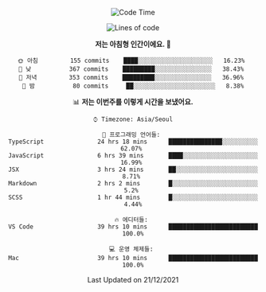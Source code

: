 <div align='center'>
 
<!--START_SECTION:waka-->
![Code Time](http://img.shields.io/badge/Code%20Time-930%20hrs%2058%20mins-blue)

![Lines of code](https://img.shields.io/badge/%EC%A0%80%EB%8A%94%20%EC%97%AC%ED%83%9C%EA%B9%8C%EC%A7%80%20-122%20Thousand%20%EC%A4%84%EC%9D%98%20%EC%BD%94%EB%93%9C%EB%A5%BC%20%EC%9E%91%EC%84%B1%ED%96%88%EC%96%B4%EC%9A%94.-blue)

**저는 아침형 인간이에요. 🐤** 

```text
🌞 아침         155 commits    ████░░░░░░░░░░░░░░░░░░░░░   16.23% 
🌆 낮　         367 commits    █████████░░░░░░░░░░░░░░░░   38.43% 
🌃 저녁         353 commits    █████████░░░░░░░░░░░░░░░░   36.96% 
🌙 밤　         80 commits     ██░░░░░░░░░░░░░░░░░░░░░░░   8.38%

```


📊 **저는 이번주를 이렇게 시간을 보냈어요.** 

```text
⌚︎ Timezone: Asia/Seoul

💬 프로그래밍 언어들: 
TypeScript               24 hrs 18 mins      ███████████████░░░░░░░░░░   62.07% 
JavaScript               6 hrs 39 mins       ████░░░░░░░░░░░░░░░░░░░░░   16.99% 
JSX                      3 hrs 24 mins       ██░░░░░░░░░░░░░░░░░░░░░░░   8.71% 
Markdown                 2 hrs 2 mins        █░░░░░░░░░░░░░░░░░░░░░░░░   5.2% 
SCSS                     1 hr 44 mins        █░░░░░░░░░░░░░░░░░░░░░░░░   4.44%

🔥 에디터들: 
VS Code                  39 hrs 10 mins      █████████████████████████   100.0%

💻 운영 체제들: 
Mac                      39 hrs 10 mins      █████████████████████████   100.0%

```


 Last Updated on 21/12/2021
<!--END_SECTION:waka-->
 </div>
<!---
Emewjin/Emewjin is a ✨ special ✨ repository because its `README.md` (this file) appears on your GitHub profile.
You can click the Preview link to take a look at your changes.
--->
